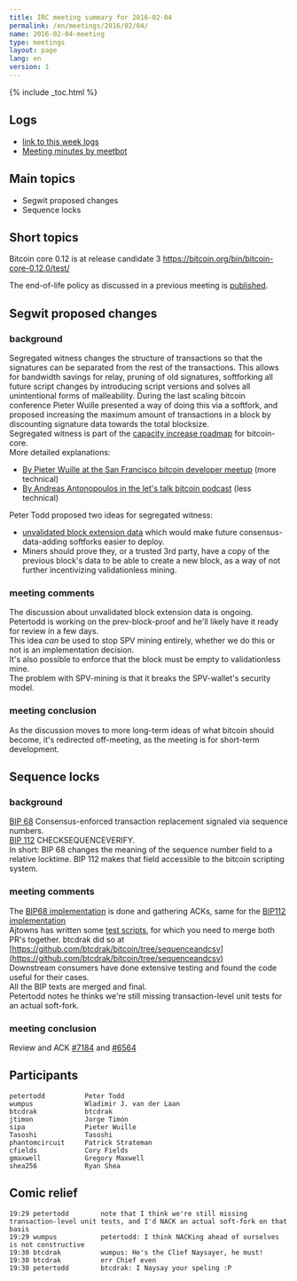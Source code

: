```yaml
---
title: IRC meeting summary for 2016-02-04
permalink: /en/meetings/2016/02/04/
name: 2016-02-04-meeting
type: meetings
layout: page
lang: en
version: 1
---
```

{% include _toc.html %}

## Logs

- [link to this week logs](http://bitcoinstats.com/irc/bitcoin-dev/logs/2016/02/04#l1454612462.0)  
- [Meeting minutes by meetbot](http://www.erisian.com.au/meetbot/bitcoin-dev/2016/bitcoin-dev.2016-02-04-19.01.html) 

## Main topics 

- Segwit proposed changes  
- Sequence locks

## Short topics

Bitcoin core 0.12 is at release candidate 3 https://bitcoin.org/bin/bitcoin-core-0.12.0/test/   

The end-of-life policy as discussed in a previous meeting is [published](https://bitcoincore.org/en/lifecycle/).

## Segwit proposed changes

### background

Segregated witness changes the structure of transactions so that the signatures can be separated from the rest of the transactions. 
This allows for bandwidth savings for relay, pruning of old signatures, softforking all future script changes by introducing script versions and solves all unintentional forms of malleability. 
During the last scaling bitcoin conference Pieter Wuille presented a way of doing this via a softfork, and proposed increasing the maximum amount of transactions in a block by discounting signature data towards the total blocksize.  
Segregated witness is part of the [capacity increase roadmap](https://lists.linuxfoundation.org/pipermail/bitcoin-dev/2015-December/011865.html) for bitcoin-core.  
More detailed explanations:  
- [By Pieter Wuille at the San Francisco bitcoin developer meetup](https://www.youtube.com/watch?v=NOYNZB5BCHM) (more technical)  
- [By Andreas Antonopoulos in the let's talk bitcoin podcast](https://letstalkbitcoin.com/blog/post/lets-talk-bitcoin-277-separating-signatures-with-segregated-witness) (less technical)

Peter Todd proposed two ideas for segregated witness:  
- [unvalidated block extension data](http://lists.linuxfoundation.org/pipermail/bitcoin-dev/2016-January/012301.html) which would make future consensus-data-adding softforks easier to deploy.  
- Miners should prove they, or a trusted 3rd party, have a copy of the previous block's data to be able to create a new block, as a way of not further incentivizing validationless mining.

### meeting comments

The discussion about unvalidated block extension data is ongoing.  
Petertodd is working on the prev-block-proof and he'll likely have it ready for review in a few days.  
This idea *can* be used to stop SPV mining entirely, whether we do this or not is an implementation decision.  
It's also possible to enforce that the block must be empty to validationless mine.  
The problem with SPV-mining is that it breaks the SPV-wallet's security model.

### meeting conclusion

As the discussion moves to more long-term ideas of what bitcoin should become, it's redirected off-meeting, as the meeting is for short-term development.

## Sequence locks

### background

[BIP 68](https://github.com/bitcoin/bips/blob/master/bip-0068.mediawiki)  Consensus-enforced transaction replacement signaled via sequence numbers.  
[BIP 112](https://github.com/bitcoin/bips/blob/master/bip-0112.mediawiki) CHECKSEQUENCEVERIFY.  
In short: BIP 68 changes the meaning of the sequence number field to a relative locktime. BIP 112 makes that field accessible to the bitcoin scripting system.  

### meeting comments

The [BIP68 implementation](https://github.com/bitcoin/bitcoin/pull/7184) is done and gathering ACKs, same for the [BIP112 implementation](https://github.com/bitcoin/bitcoin/pull/6564)  
Ajtowns has written some [test scripts](https://github.com/ajtowns/op_csv-test), for which you need to merge both PR's together. btcdrak did so at [https://github.com/btcdrak/bitcoin/tree/sequenceandcsv](https://github.com/btcdrak/bitcoin/tree/sequenceandcsv)  
Downstream consumers have done extensive testing and found the code useful for their cases.  
All the BIP texts are merged and final.  
Petertodd notes he thinks we're still missing transaction-level unit tests for an actual soft-fork.

### meeting conclusion

Review and ACK [#7184](https://github.com/bitcoin/bitcoin/pull/7184) and [#6564](https://github.com/bitcoin/bitcoin/pull/6564)  

## Participants

    petertodd          Peter Todd  
    wumpus             Wladimir J. van der Laan  
    btcdrak            btcdrak  
    jtimon             Jorge Timón  
    sipa               Pieter Wuille  
    Tasoshi            Tasoshi  
    phantomcircuit     Patrick Strateman  
    cfields            Cory Fields  
    gmaxwell           Gregory Maxwell  
    shea256            Ryan Shea  

## Comic relief

    19:29 petertodd        note that I think we're still missing transaction-level unit tests, and I'd NACK an actual soft-fork on that basis   
    19:29 wumpus           petertodd: I think NACKing ahead of ourselves is not constructive   
    19:30 btcdrak          wumpus: He's the Clief Naysayer, he must!   
    19:30 btcdrak          err Chief even  
    19:30 petertodd        btcdrak: I Naysay your speling :P
